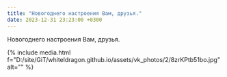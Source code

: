```yaml
---
title: "Новогоднего настроения Вам, друзья."
date: 2023-12-31 23:23:00 +0300
---
```


Новогоднего настроения Вам, друзья.

{% include media.html f="D:/site/GiT/whiteldragon.github.io/assets/vk_photos/2/8zrKPtb51bo.jpg" alt="" %}
